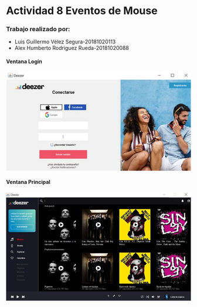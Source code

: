 # Actividad 8 Eventos de Mouse

### Trabajo realizado por:
* Luis Guillermo Vélez Segura-20181020113
* Alex Humberto Rodriguez Rueda-20181020088

#### Ventana Login
![Actividad8Login](Imagenes/Actividad8Login.jpg)

#### Ventana Principal
![Actividad8VP](Imagenes/Actividad8VP.jpg)
